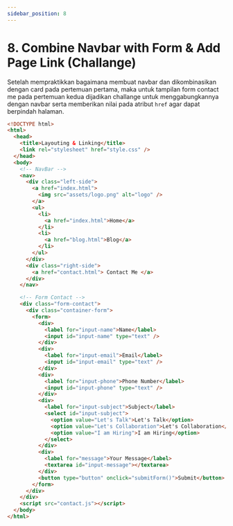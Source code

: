 ```yaml
---
sidebar_position: 8
---
```


# 8. Combine Navbar with Form & Add Page Link (Challange)

Setelah mempraktikkan bagaimana membuat navbar dan dikombinasikan dengan card pada pertemuan pertama, maka untuk tampilan form contact me pada pertemuan kedua dijadikan challange untuk menggabungkannya dengan navbar serta memberikan nilai pada atribut `href` agar dapat berpindah halaman.

```html title="contact.html"
<!DOCTYPE html>
<html>
  <head>
    <title>Layouting & Linking</title>
    <link rel="stylesheet" href="style.css" />
  </head>
  <body>
    <!-- NavBar -->
    <nav>
      <div class="left-side">
        <a href="index.html">
          <img src="assets/logo.png" alt="logo" />
        </a>
        <ul>
          <li>
            <a href="index.html">Home</a>
          </li>
          <li>
            <a href="blog.html">Blog</a>
          </li>
        </ul>
      </div>
      <div class="right-side">
        <a href="contact.html"> Contact Me </a>
      </div>
    </nav>

    <!-- Form Contact -->
    <div class="form-contact">
      <div class="container-form">
        <form>
          <div>
            <label for="input-name">Name</label>
            <input id="input-name" type="text" />
          </div>
          <div>
            <label for="input-email">Email</label>
            <input id="input-email" type="text" />
          </div>
          <div>
            <label for="input-phone">Phone Number</label>
            <input id="input-phone" type="text" />
          </div>
          <div>
            <label for="input-subject">Subject</label>
            <select id="input-subject">
              <option value="Let's Talk">Let's Talk</option>
              <option value="Let's Collaboration">Let's Collaboration</option>
              <option value="I am Hiring">I am Hiring</option>
            </select>
          </div>
          <div>
            <label for="message">Your Message</label>
            <textarea id="input-message"></textarea>
          </div>
          <button type="button" onclick="submitForm()">Submit</button>
        </form>
      </div>
    </div>
    <script src="contact.js"></script>
  </body>
</html>

```


